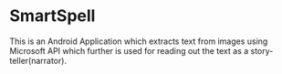 # SmartSpell
This is an Android Application which extracts text from images using Microsoft API which further is used for reading out the text as a  story-teller(narrator).
